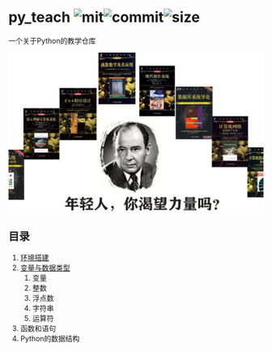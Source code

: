 # py_teach ![mit](https://img.shields.io/github/license/ultrman-seven/py_teach)![commit](https://img.shields.io/github/last-commit/ultrman-seven/py_teach)![size](https://img.shields.io/github/repo-size/ultrman-seven/py_teach)

一个关于Python的教学仓库

![img](./doc/power.jpg)

## 目录

1. [环境搭建](./notebook/ch1-env.ipynb)
2. [变量与数据类型](./notebook/ch2-variable.ipynb)
   1. 变量
   2. 整数
   3. 浮点数
   4. 字符串
   5. 运算符
3. 函数和语句
4. Python的数据结构
